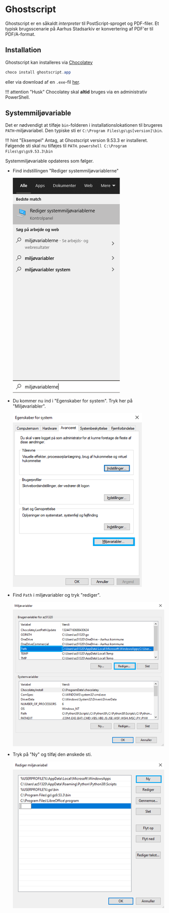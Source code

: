 # Ghostscript
Ghostscript er en såkaldt *interpreter* til PostScript-sproget og PDF-filer. Et typisk brugsscenarie på Aarhus Stadsarkiv er konvertering af PDF'er til PDF/A-format.

## Installation
Ghostscript kan installeres via [Chocolatey](chocolatey.md)

```powershell
choco install ghostscript.app
```
eller via download af en `.exe`-fil [her](https://www.ghostscript.com/download/gsdnld.html). 

!!! attention "Husk"
    Chocolatey skal **altid** bruges via en administrativ PowerShell.


## Systemmiljøvariable

Det er nødvendigt at tilføje `bin`-folderen i installationslokationen til brugeres `PATH`-miljøvariabel. Den typiske sti er `C:\Program Files\gs\gs[version]\bin`.

!!! hint "Eksempel"
    Antag, at Ghostscript version 9.53.3 er installeret. Følgende sti skal nu tilføjes til `PATH`.
    ```powershell
    C:\Program Files\gs\gs9.53.3\bin
    ```

Systemmiljøvariable opdateres som følger.

- Find indstillingen "Rediger systemmiljøvariablerne"

    ![Rediger systemmiljøvariablerne](../img/find_env.png)

- Du kommer nu ind i "Egenskaber for system". Tryk her på "Miljøvariabler".

    ![Egenskaber for system](../img/sys_attr.png)

- Find `Path` i miljøvariabler og tryk "rediger".
   
   ![Miljøvariabler](../img/env_vars.png)

- Tryk på "Ny" og tilføj den ønskede sti.

    ![Ny miljøvariabel](../img/new_env_var.png)
